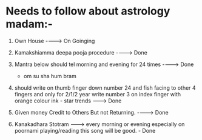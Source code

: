 # Needs to follow about astrology madam:-

1. Own House ----> On Goinging 

2. Kamakshiamma deepa pooja procedure ----> Done 

3. Mantra below should tel morning and evening for 24 times ----> Done

   * om su sha hum bram 

4. should write on thumb finger down number 24 and fish facing to other 4 fingers and only for 2/1/2 year write number 3 on index finger with orange colour ink - star trends  ---> Done

5. Given money Credit to Others But not Returning. ----> Done 

6. Kanakadhara Stotram ---> every morning or evening especially on poornami playing/reading this song will be good. - Done 